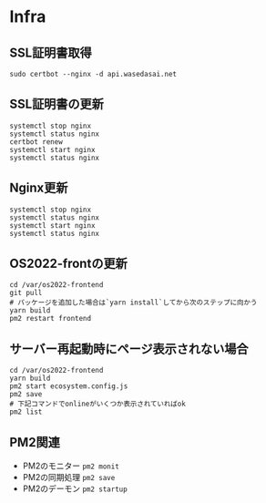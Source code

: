 # Infra

## SSL証明書取得
```
sudo certbot --nginx -d api.wasedasai.net
```

## SSL証明書の更新
```
systemctl stop nginx
systemctl status nginx
certbot renew
systemctl start nginx
systemctl status nginx
```


## Nginx更新
```
systemctl stop nginx
systemctl status nginx
systemctl start nginx
systemctl status nginx
```

## OS2022-frontの更新
```
cd /var/os2022-frontend
git pull
# パッケージを追加した場合は`yarn install`してから次のステップに向かう
yarn build
pm2 restart frontend
```


## サーバー再起動時にページ表示されない場合
```
cd /var/os2022-frontend
yarn build
pm2 start ecosystem.config.js
pm2 save
# 下記コマンドでonlineがいくつか表示されていればok
pm2 list
```

## PM2関連
- PM2のモニター `pm2 monit`
- PM2の同期処理 `pm2 save`
- PM2のデーモン `pm2 startup`

